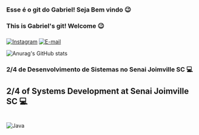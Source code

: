 
### Esse é o git do Gabriel! Seja Bem vindo 😉

### This is Gabriel's git! Welcome 😉

###

[![Instagram](https://img.shields.io/badge/Instagram-E4405F?style=for-the-badge&logo=instagram&logoColor=white)](https://www.instagram.com/ggabriel.santosss/?next=%2F)
[![E-mail](https://img.shields.io/badge/Gmail-D14836?style=for-the-badge&logo=gmail&logoColor=white)](mailto:santosbinho2005@gmail.com)


![Anurag's GitHub stats](https://github-readme-stats.vercel.app/api?username=anuraghazra&show_icons=ggabrielsantos&theme=dracula)

### 2/4 de Desenvolvimento de Sistemas no Senai Joimville SC 💻
## 2/4 of Systems Development at Senai Joimville SC 💻

<div style="display: inline_block"><br/>
  <img align="center" alt="Java" src="https://img.shields.io/badge/Java-ED8B00?style=for-the-badge&logo=openjdk&logoColor=white" />
</div>
